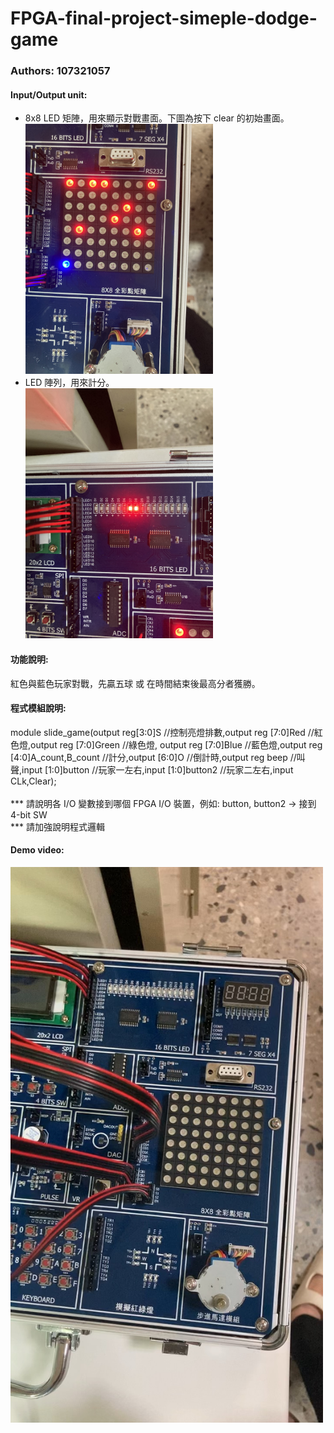 # FPGA-final-project-simeple-dodge-game 
### Authors: 107321057

#### Input/Output unit:<br>
* 8x8 LED 矩陣，用來顯示對戰畫面。下圖為按下 clear 的初始畫面。<br>
<img src="https://github.com/Moonleaves/FPGA-final-project-simeple-dodge-game/blob/main/images/IMG_9091.jpeg" width="300"/><br>
* LED 陣列，用來計分。<br>
<img src="https://github.com/Moonleaves/FPGA-final-project-simeple-dodge-game/blob/main/images/IMG_9093.jpeg" width="300"/><br>

#### 功能說明:<br>
紅色與藍色玩家對戰，先贏五球 或 在時間結束後最高分者獲勝。<br>

#### 程式模組說明:<br>
module slide_game(output reg[3:0]S //控制亮燈排數,output reg [7:0]Red //紅色燈,output reg [7:0]Green //綠色燈,
output reg [7:0]Blue //藍色燈,output reg [4:0]A_count,B_count //計分,output [6:0]O //倒計時,output reg beep //叫聲,input [1:0]button //玩家一左右,input [1:0]button2 //玩家二左右,input CLk,Clear); <br><br>
*** 請說明各 I/O 變數接到哪個 FPGA I/O 裝置，例如: button, button2 -> 接到 4-bit SW <br>
*** 請加強說明程式邏輯 <br>

#### Demo video: 

<a href="https://drive.google.com/drive/folders/1vax_kr09RbKgWnHvMoZwPw7NJVomISRL?usp=sharing" title="Demo Video"><img src="https://github.com/Moonleaves/FPGA-final-project-simeple-dodge-game/blob/main/images/3027E902-0B3E-421C-B9CF-CE19174C01CE_1_102_o.jpeg" alt="Demo Video" width="500"/></a>
